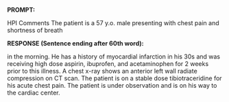 **PROMPT:**

HPI Comments The patient is a 57 y.o. male presenting with chest pain and shortness of breath

**RESPONSE (Sentence ending after 60th word):**

in the morning. He has a history of myocardial infarction in his 30s and was receiving high dose aspirin, ibuprofen, and acetaminophen for 2 weeks prior to this illness. A chest x-ray shows an anterior left wall radiate compression on CT scan. The patient is on a stable dose tibiotraceridine for his acute chest pain. The patient is under observation and is on his way to the cardiac center. 